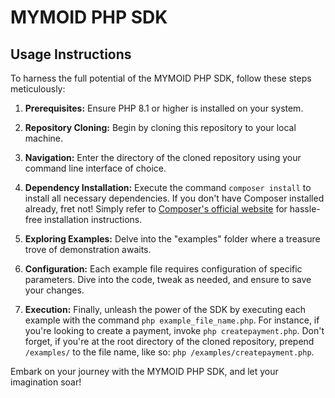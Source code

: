 # MYMOID PHP SDK

## Usage Instructions

To harness the full potential of the MYMOID PHP SDK, follow these steps meticulously:

1. **Prerequisites:** Ensure PHP 8.1 or higher is installed on your system.

2. **Repository Cloning:** Begin by cloning this repository to your local machine.

3. **Navigation:** Enter the directory of the cloned repository using your command line interface of choice.

4. **Dependency Installation:** Execute the command `composer install` to install all necessary dependencies. If you don't have Composer installed already, fret not! Simply refer to [Composer's official website](https://getcomposer.org/download/) for hassle-free installation instructions.

5. **Exploring Examples:** Delve into the "examples" folder where a treasure trove of demonstration awaits.

6. **Configuration:** Each example file requires configuration of specific parameters. Dive into the code, tweak as needed, and ensure to save your changes.

7. **Execution:** Finally, unleash the power of the SDK by executing each example with the command `php example_file_name.php`. For instance, if you're looking to create a payment, invoke `php createpayment.php`. Don't forget, if you're at the root directory of the cloned repository, prepend `/examples/` to the file name, like so: `php /examples/createpayment.php`.

Embark on your journey with the MYMOID PHP SDK, and let your imagination soar!

